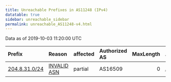 ```yaml
---
title: Unreachable Prefixes in AS11248 (IPv4)
datatable: true
sidebar: unreachable_sidebar
permalink: unreachable_AS11248-v4.html
---
```


Data as of 2019-10-03 11:20:00 UTC


<div class="datatable-begin"></div>

| Prefix                                               | Reason                                                                                               | affected   | Authorized AS   |   MaxLength | Anchor                           |   unreachable /24s |
|:-----------------------------------------------------|:-----------------------------------------------------------------------------------------------------|:-----------|:----------------|------------:|:---------------------------------|-------------------:|
| [204.8.31.0/24](https://stat.ripe.net/204.8.31.0/24) | [INVALID ASN](https://rpki-validator.ripe.net/announcement-preview?asn=AS11248&prefix=204.8.31.0/24) | partial    | AS16509         |           0 | [ARIN](unreachable_ARIN-v4.html) |                  1 |

<div class="datatable-end"></div>